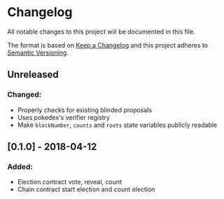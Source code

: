 # Changelog
All notable changes to this project will be documented in this file.

The format is based on [Keep a Changelog](http://keepachangelog.com/en/1.0.0/)
and this project adheres to [Semantic Versioning](http://semver.org/spec/v2.0.0.html).

## Unreleased
### Changed:
- Properly checks for existing blinded proposals
- Uses pokedex's verifier registry
- Make `blockNumber`, `counts` and `roots` state variables publicly readable

## [0.1.0] - 2018-04-12
### Added:
- Election contract vote, reveal, count
- Chain contract start election and count election
